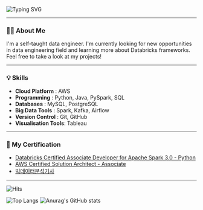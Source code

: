 ![Typing SVG](https://readme-typing-svg.demolab.com?font=Fira+Code&size=25&pause=1000&color=F7F7F7&width=435&lines=+Hi+there%2C+I'm+Seohui!%F0%9F%91%8B)

---

### 🧑‍💻 About Me
I'm a self-taught data engineer. I'm currently looking for new opportunities in data engineering field and learning more about Databricks frameworks. Feel free to take a look at my projects!

---

### 💡 Skills
- **Cloud Platform** : AWS
- **Programming** : Python, Java, PySpark, SQL
- **Databases** : MySQL, PostgreSQL
- **Big Data Tools** : Spark, Kafka, Airflow
- **Version Control** : Git, GitHub
- **Visualisation Tools**: Tableau
  
---

### 📝 My Certification
- [Databricks Certified Associate Developer for Apache Spark 3.0 - Python]()
- [AWS Certified Solution Architect - Associate]()
- [빅데이터분석기사]()
---

![Hits](https://hits.seeyoufarm.com/api/count/incr/badge.svg?url=https%3A%2F%2Fgithub.com%2Fdev-seohui&count_bg=%233D6FC8&title_bg=%236D6868&icon=&icon_color=%23E7E7E7&title=Profile+Views&edge_flat=false)

![Top Langs](https://github-readme-stats.vercel.app/api/top-langs/?username=dev-seohui) ![Anurag's GitHub stats](https://github-readme-stats.vercel.app/api?username=dev-seohui)

